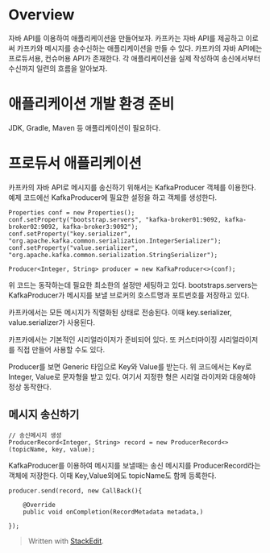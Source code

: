 # Overview

자바 API를 이용하여 애플리케이션을 만들어보자. 카프카는 자바 API를 제공하고 이로써 카프카와 메시지를 송수신하는 애플리케이션을 만들 수 있다. 카프카의 자바 API에는 프로듀서용, 컨슈머용 API가 존재한다. 각 애플리케이션을 실제 작성하여 송신에서부터 수신까지 일련의 흐름을 알아보자. 

# 애플리케이션 개발 환경 준비

JDK, Gradle, Maven 등 애플리케이션이 필요하다. 

# 프로듀서 애플리케이션

카프카의 자바 API로 메시지를 송신하기 위해서는 KafkaProducer 객체를 이용한다. 예제 코드에선 KafkaProducer에 필요한 설정을 하고 객체를 생성한다. 

```
Properties conf = new Properties();
conf.setProperty("bootstrap.servers", "kafka-broker01:9092, kafka-broker02:9092, kafka-broker3:9092");
conf.setProperty("key.serializer", "org.apache.kafka.common.serialization.IntegerSerializer");
conf.setProperty("value.serializer", "org.apache.kafka.common.serialization.StringSerializer");

Producer<Integer, String> producer = new KafkaProducer<>(conf);
```

위 코드는 동작하는데 필요한 최소한의 설정만 세팅하고 있다. 
bootstraps.servers는 KafkaProducer가 메시지를 보낼 브로커의 호스트명과 포트번호를 저장하고 있다. 

카프카에서는 모든 메시지가 직렬화된 상태로 전송된다. 이때 key.serializer, value.serializer가 사용된다. 

카프카에서는 기본적인 시리얼라이저가 준비되어 있다. 또 커스터마이징 시리얼라이저를 직접 만들어 사용할 수도 있다. 

Producer를 보면 Generic 타입으로 Key와 Value를 받는다. 위 코드에서는 Key로 Integer, Value로 문자형을 받고 있다. 여기서 지정한 형은 시리얼 라이저와 대응해야 정상 동작한다. 

## 메시지 송신하기 

```
// 송신메시지 생성
ProducerRecord<Integer, String> record = new ProducerRecord<>(topicName, key, value);
```

KafkaProducer를 이용하여 메시지를 보낼때는 송신 메시지를 ProducerRecord라는 객체에 저장한다. 이때 Key,Value외에도 topicName도 함께 등록한다. 

```
producer.send(record, new CallBack(){

	@Override
	public void onCompletion(RecordMetadata metadata,)

});
```


> Written with [StackEdit](https://stackedit.io/).
<!--stackedit_data:
eyJoaXN0b3J5IjpbLTE4ODc1ODA4ODUsLTE1MjQ2NzM5LC0xMj
E4NDc1NTUsNDQ4OTA0MzNdfQ==
-->